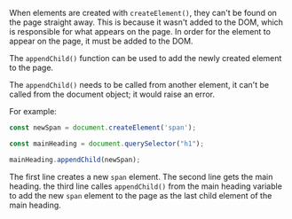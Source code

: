 When elements are created with `createElement()`, they can't be found on the page straight away. This is because it wasn't added to the DOM, which is responsible for what appears on the page. In order for the element to appear on the page, it must be added to the DOM.


The `appendChild()` function can be used to add the newly created element to the page.


The `appendChild()` needs to be called from another element, it can't be called from the document object; it would raise an error.

For example:

```js
const newSpan = document.createElement('span');

const mainHeading = document.querySelector("h1");

mainHeading.appendChild(newSpan);
```

The first line creates a new `span` element. The second line gets the main heading. the third line calles `appendChild()` from the main heading variable to add the new `span` element to the page as the last child element of the main heading.